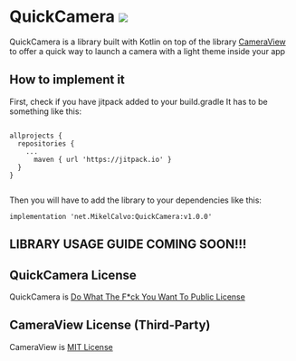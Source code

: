 # QuickCamera    [![](https://jitpack.io/v/net.mikelcalvo/QuickCamera.svg)](https://jitpack.io/#net.mikelcalvo/QuickCamera)

QuickCamera is a library built with Kotlin on top of the library [CameraView](https://github.com/natario1/CameraView) to offer a quick way to launch a camera with a light theme inside your app

## How to implement it
First, check if you have jitpack added to your build.gradle
It has to be something like this:

````

allprojects {
  repositories {
    ...
      maven { url 'https://jitpack.io' }
  }
}
  
````  

Then you will have to add the library to your dependencies like this:

````
implementation 'net.MikelCalvo:QuickCamera:v1.0.0'
````

## LIBRARY USAGE GUIDE COMING SOON!!!





## QuickCamera License
QuickCamera is [Do What The F*ck You Want To Public License](https://github.com/MikelCalvo/QuickCamera/blob/master/LICENSE)

## CameraView License (Third-Party)
CameraView is [MIT License](https://github.com/natario1/CameraView/blob/master/LICENSE)
